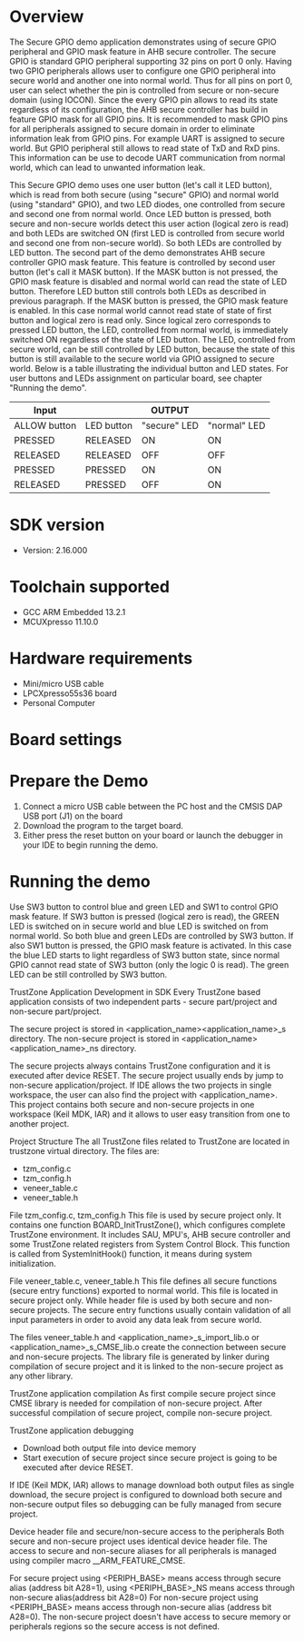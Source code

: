 Overview
========
The Secure GPIO demo application demonstrates using of secure GPIO peripheral and GPIO mask feature in
AHB secure controller. The secure GPIO is standard GPIO peripheral supporting 32 pins on port 0 only.
Having two GPIO peripherals allows user to configure one GPIO peripheral into secure world and another
one into normal world. Thus for all pins on port 0, user can select whether the pin is controlled
from secure or non-secure domain (using IOCON).
Since the every GPIO pin allows to read its state regardless of its configuration, the AHB secure
controller has build in feature GPIO mask for all GPIO pins. It is recommended to mask GPIO pins
for all peripherals assigned to secure domain in order to eliminate information leak from GPIO pins.
For example UART is assigned to secure world. But GPIO peripheral still allows to read state of
TxD and RxD pins. This information can be use to decode UART communication from normal world, which
can lead to unwanted information leak. 

This Secure GPIO demo uses one user button (let's call it LED button), which is read from both secure
(using "secure" GPIO) and normal world (using "standard" GPIO), and two LED diodes, one controlled from
secure and second one from normal world. Once LED button is pressed, both secure and non-secure
worlds detect this user action (logical zero is read) and both LEDs are switched ON (first LED is controlled
from secure world and second one from non-secure world). So both LEDs are controlled by LED button.
The second part of the demo demonstrates AHB secure controller GPIO mask feature. This feature is
controlled by second user button (let's call it MASK button). If the MASK button is not pressed, the GPIO
mask feature is disabled and normal world can read the state of LED button. Therefore LED button still
controls both LEDs as described in previous paragraph.
If the MASK button is pressed, the GPIO mask feature is enabled. In this case normal world cannot read
state of state of first button and logical zero is read only. Since logical zero corresponds to pressed LED
button, the LED, controlled from normal world, is immediately switched ON regardless of the state of LED
button. The LED, controlled from secure world, can be still controlled by LED button, because the state of
this button is still available to the secure world via GPIO assigned to secure world. Below is a table
illustrating the individual button and LED states.
For user buttons and LEDs assignment on particular board, see chapter "Running the demo".

| Input        |            | OUTPUT       |              |
|--------------|------------|--------------|--------------|
| ALLOW button | LED button | "secure" LED | "normal" LED |
| PRESSED      | RELEASED   | ON           | ON           |
| RELEASED     | RELEASED   | OFF          | OFF          |
| PRESSED      | PRESSED    | ON           | ON           |
| RELEASED     | PRESSED    | OFF          | ON           |

SDK version
===========
- Version: 2.16.000

Toolchain supported
===================
- GCC ARM Embedded  13.2.1
- MCUXpresso  11.10.0

Hardware requirements
=====================
- Mini/micro USB cable
- LPCXpresso55s36 board
- Personal Computer

Board settings
==============

Prepare the Demo
================
1.  Connect a micro USB cable between the PC host and the CMSIS DAP USB port (J1) on the board
2. Download the program to the target board.
3. Either press the reset button on your board or launch the debugger in your IDE to begin running the demo.

Running the demo
================
Use SW3 button to control blue and green LED and SW1 to control GPIO mask feature.
If SW3 button is pressed (logical zero is read), the GREEN LED is switched on in secure world
and blue LED is switched on from normal world. So both blue and green LEDs are controlled by SW3 button.
If also SW1 button is pressed, the GPIO mask feature is activated. In this case the blue LED starts to light
regardless of SW3 button state, since normal GPIO cannot read state of SW3 button (only the logic 0 is read). 
The green LED can be still controlled by SW3 button.

TrustZone Application Development in SDK
Every TrustZone based application consists of two independent parts - secure part/project and non-secure part/project.

The secure project is stored in <application_name>\<application_name>_s directory.
The non-secure project is stored in <application_name>\<application_name>_ns directory. 

The secure projects always contains TrustZone configuration and it is executed after device RESET. The secure project usually
ends by jump to non-secure application/project.
If IDE allows the two projects in single workspace, the user can also find the project with <application_name>.
This project contains both secure and non-secure projects in one workspace (Keil MDK, IAR) and it allows to user easy transition from
one to another project.

Project Structure
The all TrustZone files related to TrustZone are located in trustzone virtual directory. The files are:

- tzm_config.c
- tzm_config.h
- veneer_table.c
- veneer_table.h

File tzm_config.c, tzm_config.h
This file is used by secure project only. It contains one function BOARD_InitTrustZone(), which configures complete TrustZone
environment. It includes SAU, MPU's, AHB secure controller and some TrustZone related registers from System Control Block.
This function is called from SystemInitHook() function, it means during system initialization.

File veneer_table.c, veneer_table.h
This file defines all secure functions (secure entry functions) exported to normal world. This file is located in secure
project only. While header file is used by both secure and non-secure projects. The secure entry functions usually contain
validation of all input parameters in order to avoid any data leak from secure world.

The files veneer_table.h and <application_name>_s_import_lib.o or <application_name>_s_CMSE_lib.o create the connection
between secure and non-secure projects. The library file is generated by linker during compilation of secure project and
it is linked to the non-secure project as any other library.

TrustZone application compilation
As first compile secure project since CMSE library is needed for compilation of non-secure project. 
After successful compilation of secure project, compile non-secure project.

TrustZone application debugging
- Download both output file into device memory
- Start execution of secure project since secure project is going to be executed after device RESET.

If IDE (Keil MDK, IAR) allows to manage download both output files as single download, the secure project
is configured to download both secure and non-secure output files so debugging can be fully managed
from secure project.

Device header file and secure/non-secure access to the peripherals
Both secure and non-secure project uses identical device header file. The access to secure and non-secure aliases for all peripherals
is managed using compiler macro __ARM_FEATURE_CMSE.

For secure project using <PERIPH_BASE> means access through secure alias (address bit A28=1), 
using <PERIPH_BASE>_NS means access through non-secure alias(address bit A28=0)
For non-secure project using <PERIPH_BASE> means access through non-secure alias (address bit A28=0). 
The non-secure project doesn't have access to secure memory or peripherals regions so the secure access is not defined.
